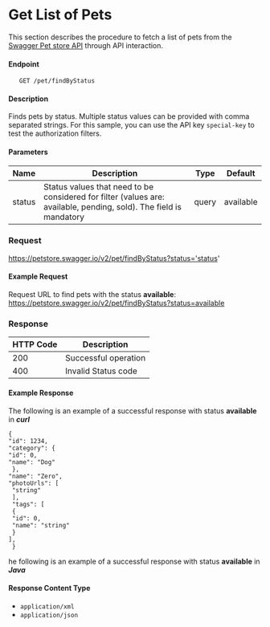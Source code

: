 
# Get List of Pets

This section describes the procedure to fetch a list of pets from the  [Swagger Pet store API](https://petstore.swagger.io/) through API interaction.

#### Endpoint
       GET /pet/findByStatus

#### Description
Finds pets by status.
Multiple status values can be provided with comma separated strings.
For this sample, you can use the API key `special-key` to test the authorization filters.

#### Parameters

| Name|Description|Type  |Default|
|--------|-------------------------------------------------------------------------------------------|------|------------|
| status |Status values that need to be considered for filter (values are: available, pending, sold). The field is mandatory |query | available


### Request
https://petstore.swagger.io/v2/pet/findByStatus?status='status'

#### Example Request
Request URL to find pets with the status **available**: 
https://petstore.swagger.io/v2/pet/findByStatus?status=available


### Response

| HTTP Code       |Description                          |           
|--------------|-------------------------------|
|200           |Successful operation   
|400           |Invalid Status code

#### Example Response
The following is an example of a successful  response with status **available** in ***curl***

    {
    "id": 1234,
    "category": {
    "id": 0,
    "name": "Dog"
     },
    "name": "Zero",
    "photoUrls": [
     "string"
     ],
     "tags": [
     {
     "id": 0,
     "name": "string"
     }
    ],
     }

he following is an example of a successful  response with status **available** in ***Java***


#### Response Content Type
-   `application/xml`  
-   `application/json`
<!--stackedit_data:
eyJoaXN0b3J5IjpbODkyOTQ5OTYzLC0xMTY0MjM5NDkwLC0xNj
M1MjAzODY4LDE0ODA5MTI0OTUsLTExMTE1NTgzMjEsMTEwNTcx
MDA3NiwxNzczNDQzNjg2LDE0NTAwMTE4NjhdfQ==
-->